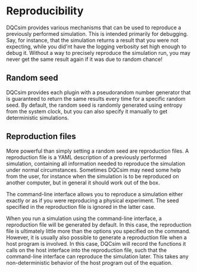 # Reproducibility

DQCsim provides various mechanisms that can be used to reproduce a previously
performed simulation. This is intended primarily for debugging. Say, for
instance, that the simulation returns a result that you were not expecting,
while you did'nt have the logging verbosity set high enough to debug it.
Without a way to precisely reproduce the simulation run, you may never get the
same result again if it was due to random chance!

## Random seed

DQCsim provides each plugin with a pseudorandom number generator that is
guaranteed to return the same results every time for a specific random seed.
By default, the random seed is randomly generated using entropy from the system
clock, but you can also specify it manually to get deterministic simulations.

## Reproduction files

More powerful than simply setting a random seed are reproduction files. A
reproduction file is a YAML description of a previously performed simulation,
containing all information needed to reproduce the simulation under normal
circumstances. Sometimes DQCsim may need some help from the user, for instance
when the simulation is to be reproduced on another computer, but in general it
should work out of the box.

The command-line interface allows you to reproduce a simulation either exactly
or as if you were reproducing a physical experiment. The seed specified in the
reproduction file is ignored in the latter case.

When you run a simulation using the command-line interface, a reproduction file
will be generated by default. In this case, the reproduction file is ultimately
little more than the options you specified on the command. However, it is
usually also possible to generate a reproduction file when a host program is
involved. In this case, DQCsim will record the functions it calls on the host
interface into the reproduction file, such that the command-line interface can
reproduce the simulation later. This takes any non-deterministic behavior of
the host program out of the equation.

